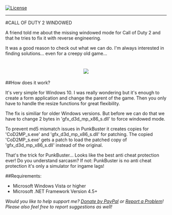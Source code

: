 [![License](https://img.shields.io/badge/License-MIT.svg?style=plastic)](https://github.com/Si13n7/CoD2MPWindowed/blob/master/LICENSE.txt)

***

#CALL OF DUTY 2 WINDOWED

A friend told me about the missing windowed mode for Call of Duty 2 and that he tries to fix it with reverse engineering.

It was a good reason to check out what we can do. I'm always interested in finding solutions... even for a creepy old game...

<h1 align="center"><sub><img  src="https://raw.githubusercontent.com/Si13n7/CoD2MPWindowed/master/PREVIEW.png"></sub></h1>


##How does it work?

It's very simple for Windows 10. I was really wondering but it's enough to create a form application and change the parent of the game. Then you only have to handle the resize functions for great flexibility.

The fix is similiar for older Windows versions. But before we can do that we have to change 2 bytes in 'gfx_d3d_mp_x86_s.dll' to force windowed mode.

To prevent md5 mismatch issues in PunkBuster it creates copies for 'CoD2MP_s.exe' and 'gfx_d3d_mp_x86_s.dll' for patching. The copied 'CoD2MP_s.exe' gets a patch to load the patched copy of 'gfx_d3d_mp_x86_s.dll' instead of the original.

That's the trick for PunkBuster... Looks like the best anti cheat protection ever! Do you understand sarcasm? If not: PunkBuster is no anti cheat protection it's only a simulator for ingame lags!


##Requirements:
- Microsoft Windows Vista or higher
- Microsoft .NET Framework Version 4.5+


<i>Would you like to help support me? [Donate by PayPal](https://www.paypal.com/cgi-bin/webscr?cmd=_s-xclick&hosted_button_id=GSCTSX46UPCDW) or [Report a Problem](https://support.si13n7.com/)! Please also feel free to report suggestions as well!</i>